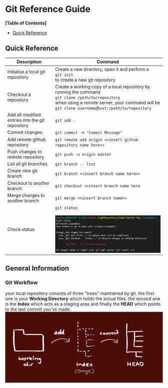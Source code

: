 # Git Reference Guide

**[Table of Contents]**

- [Quick Reference](#quick-reference)

## Quick Reference

| Description                                      | Command                                                                                                                                                                                                          |
| ------------------------------------------------ | ---------------------------------------------------------------------------------------------------------------------------------------------------------------------------------------------------------------- |
| Initialise a local git repository                | Create a new directory, open it and perform a <br> `git init` <br> to create a new git repository                                                                                                                |
| Checkout a repository                            | Create a working copy of a local repository by running the command <br> `git clone /path/to/repository` <br> when using a remote server, your command will be <br> `git clone username@host:/path/to/repository` |
| Add all modified entries into the git repository | `git add .`                                                                                                                                                                                                      |
| Commit changes                                   | `git commit -m "Commit Message"`                                                                                                                                                                                 |
| Add remote github repository                     | `git remote add origin <<insert github repository name here>>`                                                                                                                                                   |
| Push changes to remote repository                | `git push -u origin master`                                                                                                                                                                                      |
| List all git branches                            | `git branch -- list`                                                                                                                                                                                             |
| Create new git branch                            | `git branch <<insert branch name here>>`                                                                                                                                                                         |
| Checkout to another branch                       | `git checkout <<insert branch name here`                                                                                                                                                                         |
| Merge changes to another branch                  | `git merge <<insert branch name>>`                                                                                                                                                                               |
| Check status                                     | `git status` <br><br> ![Git Status](https://github.com/chatenrk/Cloud-Platform-Tips/blob/cleanUpGit/Git%20Related/screenshots/git%20status.PNG) <br>                                                             |

## General Information

### Git Workflow

your local repository consists of three "trees" maintained by git. the first one is your **Working Directory** which holds the actual files. the second one is the **Index** which acts as a staging area and finally the **HEAD** which points to the last commit you've made.
![Git Workflow](https://github.com/chatenrk/Cloud-Platform-Tips/blob/cleanUpGit/Git%20Related/screenshots/git%20workflow.PNG)
